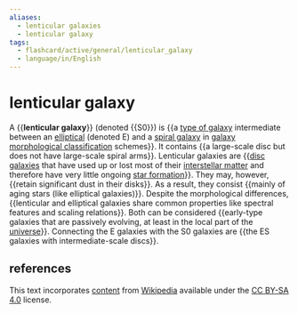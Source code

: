 ```yaml
---
aliases:
  - lenticular galaxies
  - lenticular galaxy
tags:
  - flashcard/active/general/lenticular_galaxy
  - language/in/English
---
```


# lenticular galaxy

A {{__lenticular galaxy__}} (denoted {{S0}}) is {{a [type of galaxy](galaxy%20morphological%20classification.md) intermediate between an [elliptical](elliptical%20galaxy.md) (denoted E) and a [spiral galaxy](spiral%20galaxy.md) in [galaxy morphological classification](galaxy%20morphological%20classification.md) schemes}}. It contains {{a large-scale disc but does not have large-scale spiral arms}}. Lenticular galaxies are {{[disc galaxies](disc%20galaxy.md) that have used up or lost most of their [interstellar matter](interstellar%20medium.md) and therefore have very little ongoing [star formation](star%20formation.md)}}. They may, however, {{retain significant dust in their disks}}. As a result, they consist {{mainly of aging stars (like elliptical galaxies)}}. Despite the morphological differences, {{lenticular and elliptical galaxies share common properties like spectral features and scaling relations}}. Both can be considered {{early-type galaxies that are passively evolving, at least in the local part of the [universe](universe.md)}}. Connecting the E galaxies with the S0 galaxies are {{the ES galaxies with intermediate-scale discs}}. <!--SR:!2024-10-04,43,290!2024-10-13,52,310!2024-10-08,45,290!2024-10-10,49,310!2024-10-10,42,250!2024-10-20,58,310!2024-09-26,38,290!2024-10-02,43,290!2024-10-15,44,250!2024-09-21,32,270-->

## references

This text incorporates [content](https://en.wikipedia.org/wiki/lenticular_galaxy) from [Wikipedia](Wikipedia.md) available under the [CC BY-SA 4.0](https://creativecommons.org/licenses/by-sa/4.0/) license.
